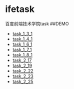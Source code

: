 # ifetask
百度前端技术学院task
##DEMO
- [task_1_3_1](https://yinmazuo.github.io/ifetask/task1/task_1_3_1.html)
- [task_1_4_1](https://yinmazuo.github.io/ifetask/task1/task_1_4_1.html)
- [task_1_6_1](http://yinmazuo.github.io/ifetask/task1/task_1_6_1/task_1_6_1.html)
- [task_1_7_1](http://yinmazuo.github.io/ifetask/task1/task_1_7_1/task_1_7_1.html)
- [task_1_8_1](http://yinmazuo.github.io/ifetask/task1/task_1_8_1/task_1_8_1.html)
- [task_2_17](http://yinmazuo.github.io/ifetask/task2/task_2_17/task_2_17.html)
- [task_2_19](http://yinmazuo.github.io/ifetask/task2/task_2_19/task_2_19.html)
- [task_2_22](http://yinmazuo.github.io/ifetask/task2/task_2_22.html)
- [task_2_23](http://yinmazuo.github.io/ifetask/task2/task_2_23/task_2_23.html)
- [task_2_25](http://yinmazuo.github.io/ifetask/task2/task_2_25/task_2_25.html)
